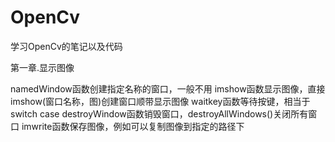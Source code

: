 # OpenCv
学习OpenCv的笔记以及代码

第一章.显示图像

  namedWindow函数创建指定名称的窗口，一般不用
  imshow函数显示图像，直接imshow(窗口名称，图)创建窗口顺带显示图像
  waitkey函数等待按键，相当于switch case
  destroyWindow函数销毁窗口，destroyAllWindows()关闭所有窗口
  imwrite函数保存图像，例如可以复制图像到指定的路径下
